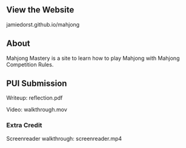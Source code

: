 ## View the Website

jamiedorst.github.io/mahjong

## About

Mahjong Mastery is a site to learn how to play Mahjong with Mahjong Competition Rules.

## PUI Submission

Writeup: reflection.pdf

Video: walkthrough.mov

### Extra Credit

Screenreader walkthrough: screenreader.mp4
